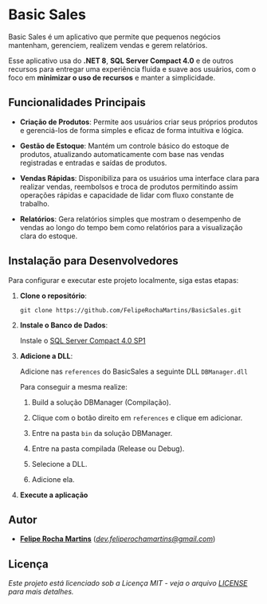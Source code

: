 # Basic Sales

Basic Sales é um aplicativo que permite que pequenos negócios mantenham, gerenciem, realizem vendas e gerem relatórios.

Esse aplicativo usa do **.NET 8**, **SQL Server Compact 4.0** e de outros recursos para entregar uma experiência fluida e suave aos usuários, com o foco em **minimizar o uso de recursos** e manter a simplicidade. 

## Funcionalidades Principais

- **Criação de Produtos**: Permite aos usuários criar seus próprios produtos e gerenciá-los de forma simples e eficaz de forma intuitiva e lógica.
  
- **Gestão de Estoque**: Mantém um controle básico do estoque de produtos, atualizando automaticamente com base nas vendas registradas e entradas e saídas de produtos.

- **Vendas Rápidas**: Disponibiliza para os usuários uma interface clara para realizar vendas, reembolsos e troca de produtos permitindo assim operações rápidas e capacidade de lidar com fluxo constante de trabalho.

- **Relatórios**: Gera relatórios simples que mostram o desempenho de vendas ao longo do tempo bem como relatórios para a visualização clara do estoque.

## Instalação para Desenvolvedores

Para configurar e executar este projeto localmente, siga estas etapas:

1. **Clone o repositório**:

   ```
   git clone https://github.com/FelipeRochaMartins/BasicSales.git
   ```

2. **Instale o Banco de Dados**:

   Instale o [SQL Server Compact 4.0 SP1](https://www.microsoft.com/pt-br/download/details.aspx?id=30709)

   
3. **Adicione a DLL**:
  
   Adicione nas ```references``` do BasicSales a seguinte DLL ```DBManager.dll```

   Para conseguir a mesma realize:

   1. Build a solução DBManager (Compilação).

   2. Clique com o botão direito em ```references``` e clique em adicionar.

   3. Entre na pasta ```bin``` da solução DBManager.

   4. Entre na pasta compilada (Release ou Debug).

   5. Selecione a DLL.

   6. Adicione ela.

4. **Execute a aplicação**


## Autor

- [**Felipe Rocha Martins**](https://github.com/FelipeRochaMartins) (*dev.feliperochamartins@gmail.com*)

## Licença

*Este projeto está licenciado sob a Licença MIT - veja o arquivo [LICENSE](https://github.com/FelipeRochaMartins/BasicSales/blob/master/LICENSE) para mais detalhes.*

